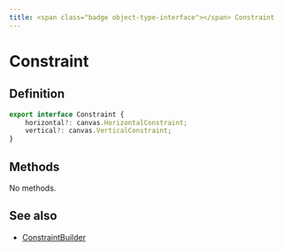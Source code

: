 ```yaml
---
title: <span class="badge object-type-interface"></span> Constraint
---
```

# <span class="badge object-type-interface"></span> Constraint

## Definition

```typescript
export interface Constraint {
	horizontal?: canvas.HorizontalConstraint;
	vertical?: canvas.VerticalConstraint;
}

```
## Methods

No methods.
## See also

 * <span class="badge builder"></span> [ConstraintBuilder](./builder-ConstraintBuilder.md)
